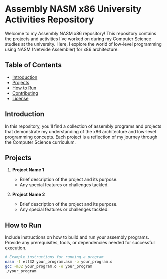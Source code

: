 # Assembly NASM x86 University Activities Repository

Welcome to my Assembly NASM x86 repository! This repository contains the projects and activities I've worked on during my Computer Science studies at the university. Here, I explore the world of low-level programming using NASM (Netwide Assembler) for x86 architecture.

## Table of Contents
- [Introduction](#introduction)
- [Projects](#projects)
- [How to Run](#how-to-run)
- [Contributing](#contributing)
- [License](#license)

## Introduction
In this repository, you'll find a collection of assembly programs and projects that demonstrate my understanding of the x86 architecture and low-level programming concepts. Each project is a reflection of my journey through the Computer Science curriculum.

## Projects
1. **Project Name 1**
   - Brief description of the project and its purpose.
   - Any special features or challenges tackled.

2. **Project Name 2**
   - Brief description of the project and its purpose.
   - Any special features or challenges tackled.

<!-- Add more projects as needed -->

## How to Run
Include instructions on how to build and run your assembly programs. Provide any prerequisites, tools, or dependencies needed for successful execution.

```bash
# Example instructions for running a program
nasm -f elf32 your_program.asm -o your_program.o
gcc -m32 your_program.o -o your_program
./your_program
